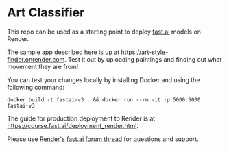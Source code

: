 # Art Classifier

This repo can be used as a starting point to deploy [fast.ai](https://github.com/fastai/fastai) models on Render.

The sample app described here is up at https://art-style-finder.onrender.com. Test it out by uploading paintings and finding out what movement they are from!

You can test your changes locally by installing Docker and using the following command:

```
docker build -t fastai-v3 . && docker run --rm -it -p 5000:5000 fastai-v3
```

The guide for production deployment to Render is at https://course.fast.ai/deployment_render.html.

Please use [Render's fast.ai forum thread](https://forums.fast.ai/t/deployment-platform-render/33953) for questions and support.
